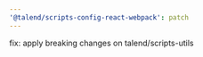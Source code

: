 ```yaml
---
'@talend/scripts-config-react-webpack': patch
---
```


fix: apply breaking changes on talend/scripts-utils
